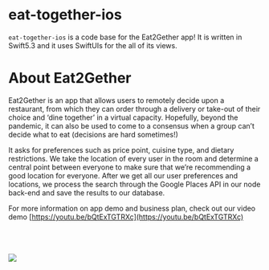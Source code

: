 # eat-together-ios

`eat-together-ios` is a code base for the Eat2Gether app! It is written in Swift5.3 and it uses SwiftUIs for the all of its views.

# About Eat2Gether
Eat2Gether is an app that allows users to remotely decide upon a restaurant, from which they can order through a delivery or take-out of their choice and ‘dine together’ in a virtual capacity. Hopefully, beyond the pandemic, it can also be used to come to a consensus when a group can’t decide what to eat (decisions are hard sometimes!)

It asks for preferences such as price point, cuisine type, and dietary restrictions. We take the location of every user in the room and determine a central point between everyone to make sure that we’re recommending a good location for everyone. After we get all our user preferences and locations, we process the search through the Google Places API in our node back-end and save the results to our database. 

For more information on app demo and business plan, check out our video demo [https://youtu.be/bQtExTGTRXc](https://youtu.be/bQtExTGTRXc)

<br>
<br>
<br>
<img src="https://i.imgur.com/MCSFvpN.png"
     style="float: left;" />
